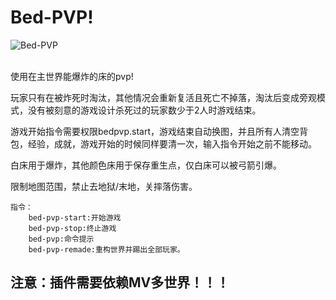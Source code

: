 # Bed-PVP!

![Bed-PVP](https://github.com/user-attachments/assets/ae01b226-7bba-4be3-b1ee-04ddf500624f)

<br/>
使用在主世界能爆炸的床的pvp!

玩家只有在被炸死时淘汰，其他情况会重新复活且死亡不掉落，淘汰后变成旁观模式，没有被刻意的游戏设计杀死过的玩家数少于2人时游戏结束。

游戏开始指令需要权限bedpvp.start，游戏结束自动换图，并且所有人清空背包，经验，成就，游戏开始的时候同样要清一次，输入指令开始之前不能移动。

白床用于爆炸，其他颜色床用于保存重生点，仅白床可以被弓箭引爆。

限制地图范围，禁止去地狱/末地，关摔落伤害。

```
指令：
    bed-pvp-start:开始游戏
    bed-pvp-stop:终止游戏
    bed-pvp:命令提示
    bed-pvp-remade:重构世界并踢出全部玩家。
```

## 注意：插件需要依赖MV多世界！！！
